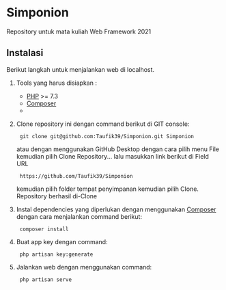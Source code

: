 # Simponion
 Repository untuk mata kuliah Web Framework 2021


## Instalasi
Berikut langkah untuk menjalankan web di localhost.

1. Tools yang harus disiapkan :
    - [PHP][1] >= 7.3
    - [Composer][2]
    - 
2. Clone repository ini dengan command berikut di GIT console:
            
        git clone git@github.com:Taufik39/Simponion.git Simponion

    atau dengan menggunakan GitHub Desktop dengan cara pilih menu File kemudian pilih Clone Repository... lalu masukkan link berikut di Field URL
    
        https://github.com/Taufik39/Simponion
    
    kemudian pilih folder tempat penyimpanan kemudian pilih Clone.
    Repository berhasil di-Clone
    
3. Instal dependencies yang diperlukan dengan menggunakan [Composer][2] dengan cara menjalankan command berikut:

        composer install
        
4. Buat app key dengan command:

        php artisan key:generate
        
5. Jalankan web dengan menggunakan command:

        php artisan serve

[1]: https://www.php.net "PHP"
[2]: https://getcomposer.org "Composer"
